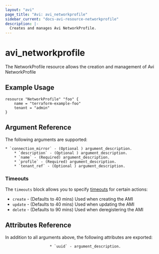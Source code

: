 ```yaml
---
layout: "avi"
page_title: "Avi: avi_networkprofile"
sidebar_current: "docs-avi-resource-networkprofile"
description: |-
  Creates and manages Avi NetworkProfile.
---
```


# avi_networkprofile

The NetworkProfile resource allows the creation and management of Avi NetworkProfile

## Example Usage

```hcl
resource "NetworkProfile" "foo" {
    name = "terraform-example-foo"
    tenant = "admin"
}
```

## Argument Reference

The following arguments are supported:

    * `connection_mirror` - (Optional ) argument_description.
        * `description` - (Optional ) argument_description.
        * `name` - (Required) argument_description.
        * `profile` - (Required) argument_description.
        * `tenant_ref` - (Optional ) argument_description.

### Timeouts

The `timeouts` block allows you to specify [timeouts](https://www.terraform.io/docs/configuration/resources.html#timeouts) for certain actions:

* `create` - (Defaults to 40 mins) Used when creating the AMI
* `update` - (Defaults to 40 mins) Used when updating the AMI
* `delete` - (Defaults to 90 mins) Used when deregistering the AMI

## Attributes Reference

In addition to all arguments above, the following attributes are exported:

                        * `uuid` - argument_description.
